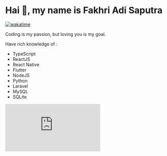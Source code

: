 # Hai 👋, my name is Fakhri Adi Saputra

[![wakatime](https://wakatime.com/badge/github/fakhrads/fakhrads.svg)](https://wakatime.com/badge/github/fakhrads/fakhrads)

Coding is my passion, but loving you is my goal.

Have rich knowledge of :
- TypeScript 
- ReactJS
- React Native
- Flutter
- NodeJS
- Python
- Laravel
- MySQL
- SQLite



<embed src="https://wakatime.com/share/@2f25a035-78ba-42b5-9317-d43ce5b8c9ef/ccdaee06-6528-4797-a691-077ab1f47f91.svg"></embed>
